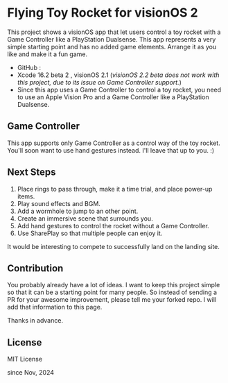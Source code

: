 # Flying Toy Rocket for visionOS 2

This project shows a visionOS app that let users control a toy rocket with a Game Controller like a PlayStation Dualsense.
This app represents a very simple starting point and has no added game elements.
Arrange it as you like and make it a fun game.

- GitHub :
- Xcode 16.2 beta 2 , visionOS 2.1 (<em>visionOS 2.2 beta does not work with this project, due to its issue on Game Controller support.</em>)
- Since this app uses a Game Controller to control a toy rocket, you need to use an Apple Vision Pro and a Game Controller like a PlayStation Dualsense.

## Game Controller

This app supports only Game Controller as a control way of the toy rocket.
You'll soon want to use hand gestures instead. I'll leave that up to you. :)


## Next Steps

1. Place rings to pass through, make it a time trial, and place power-up items.
1. Play sound effects and BGM.
1. Add a wormhole to jump to an other point.
1. Create an immersive scene that surrounds you.
1. Add hand gestures to control the rocket without a Game Controller.
1. Use SharePlay so that multiple people can enjoy it.

It would be interesting to compete to successfully land on the landing site.

## Contribution

You probably already have a lot of ideas.
I want to keep this project simple so that it can be a starting point for many people.
So instead of sending a PR for your awesome improvement, please tell me your forked repo.
I will add that information to this page.

Thanks in advance.

<!--
## References
- Sample Code: ShaderGraph Examples in visionOS 1.2 [GitHub: ynagatomo/SGMExamples](https://github.com/ynagatomo/SGMExamples)
-->

<!--
## Change logs

<details>
<summary>click to open</summary>

1. [Nov 10, 2024] xxx

</details>
-->

## License

MIT License

since Nov, 2024
